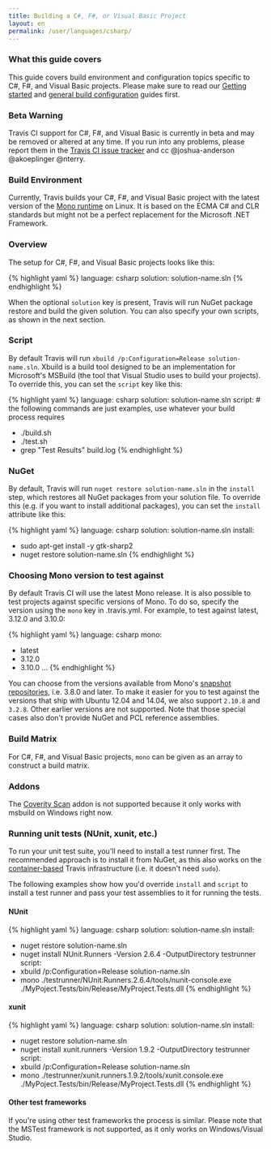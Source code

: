 ```yaml
---
title: Building a C#, F#, or Visual Basic Project
layout: en
permalink: /user/languages/csharp/
---
```


### What this guide covers

This guide covers build environment and configuration topics specific to C#, F#, and Visual Basic
projects. Please make sure to read our [Getting started](/user/getting-started/)
and [general build configuration](/user/build-configuration/) guides first.

### Beta Warning

Travis CI support for C#, F#, and Visual Basic is currently in beta and may be removed or altered at any time.
If you run into any problems, please report them in the [Travis CI issue tracker](https://github.com/travis-ci/travis-ci/issues/new)
and cc @joshua-anderson @akoeplinger @nterry.

### Build Environment

Currently, Travis builds your C#, F#, and Visual Basic project with the latest version of the [Mono runtime](http://www.mono-project.com/) on Linux.
It is based on the ECMA C# and CLR standards but might not be a perfect replacement for the Microsoft .NET Framework.

### Overview

The setup for C#, F#, and Visual Basic projects looks like this:

{% highlight yaml %}
language: csharp
solution: solution-name.sln
{% endhighlight %}

When the optional `solution` key is present, Travis will run NuGet package restore and build the given solution. You can also specify your own scripts, as shown in the next section.

### Script

By default Travis will run `xbuild /p:Configuration=Release solution-name.sln`. Xbuild is a build tool designed to be an implementation for Microsoft's MSBuild (the tool that Visual Studio uses to build your projects).
To override this, you can set the `script` key like this:

{% highlight yaml %}
language: csharp
solution: solution-name.sln
script:    # the following commands are just examples, use whatever your build process requires
  - ./build.sh
  - ./test.sh
  - grep "Test Results" build.log
{% endhighlight %}

### NuGet

By default, Travis will run `nuget restore solution-name.sln` in the `install` step, which restores all NuGet packages from your solution file.
To override this (e.g. if you want to install additional packages), you can set the `install` attribute like this:

{% highlight yaml %}
language: csharp
solution: solution-name.sln
install:
  - sudo apt-get install -y gtk-sharp2
  - nuget restore solution-name.sln
{% endhighlight %}

### Choosing Mono version to test against

By default Travis CI will use the latest Mono release. It is also possible to test projects against specific versions of Mono. To do so, specify the version using the `mono` key in .travis.yml. For example, to test against latest, 3.12.0 and 3.10.0:

{% highlight yaml %}
language: csharp
mono:
  - latest
  - 3.12.0
  - 3.10.0
...
{% endhighlight %}

You can choose from the versions available from Mono's [snapshot repositories](http://www.mono-project.com/docs/getting-started/install/linux/#accessing-older-releases), i.e. 3.8.0 and later. To make it easier for you to test against the versions that ship with Ubuntu 12.04 and 14.04, we also support `2.10.8` and `3.2.8`. Other earlier versions are not supported. Note that those special cases also don't provide NuGet and PCL reference assemblies.

### Build Matrix

For C#, F#, and Visual Basic projects, `mono` can be given as an array to construct a build matrix.

### Addons

The [Coverity Scan](/user/coverity-scan/) addon is not supported because it only works with msbuild on Windows right now.

### Running unit tests (NUnit, xunit, etc.)

To run your unit test suite, you'll need to install a test runner first. The recommended approach is to install it from NuGet, as this also works on the [container-based](http://docs.travis-ci.com/user/workers/container-based-infrastructure/) Travis infrastructure (i.e. it doesn't need `sudo`).

The following examples show how you'd override `install` and `script` to install a test runner and pass your test assemblies to it for running the tests. 

#### NUnit

{% highlight yaml %}
language: csharp
solution: solution-name.sln
install:
  - nuget restore solution-name.sln
  - nuget install NUnit.Runners -Version 2.6.4 -OutputDirectory testrunner
script:
  - xbuild /p:Configuration=Release solution-name.sln
  - mono ./testrunner/NUnit.Runners.2.6.4/tools/nunit-console.exe ./MyPoject.Tests/bin/Release/MyProject.Tests.dll
{% endhighlight %}

#### xunit

{% highlight yaml %}
language: csharp
solution: solution-name.sln
install:
  - nuget restore solution-name.sln
  - nuget install xunit.runners -Version 1.9.2 -OutputDirectory testrunner
script:
  - xbuild /p:Configuration=Release solution-name.sln
  - mono ./testrunner/xunit.runners.1.9.2/tools/xunit.console.exe ./MyPoject.Tests/bin/Release/MyProject.Tests.dll
{% endhighlight %}

#### Other test frameworks

If you're using other test frameworks the process is similar. Please note that the MSTest framework is not supported, as it only works on Windows/Visual Studio.
